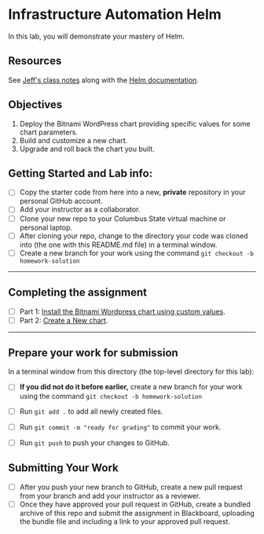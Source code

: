 # Infrastructure Automation Helm

In this lab, you will demonstrate your mastery of Helm.

## Resources

See [Jeff's class notes](https://github.com/jeff-anderson-cscc/intro-to-helm) along with the [Helm  documentation](https://helm.sh/docs/).

## Objectives

1. Deploy the Bitnami WordPress chart providing specific values for some chart parameters.
1. Build and customize a new chart.
1. Upgrade and roll back the chart you built.


## Getting Started and Lab info:

- [ ] Copy the starter code from here into a new, __private__ repository in your personal GitHub account. 
- [ ] Add your instructor as a collaborator.
- [ ] Clone your new repo to your Columbus State virtual machine or personal laptop.
- [ ] After cloning your repo, change to the directory your code was cloned into (the one with this README.md file) in a terminal window.
- [ ] Create a new branch for your work using the command `git checkout -b homework-solution`

---

## Completing the assignment

- [ ] Part 1: [Install the Bitnami Wordpress chart using custom values](./wordpress/README.md).
- [ ] Part 2: [Create a New chart](../create-chart/README.md).

---

## Prepare your work for submission

In a terminal window from this directory (the top-level directory for this lab):
- [ ] __If you did not do it before earlier,__ create a new branch for your work using the command `git checkout -b homework-solution`
- [ ] Run `git add .` to add all newly created files.
- [ ] Run `git commit -m "ready for grading"` to commit your work.
- [ ] Run `git push` to push your changes to GitHub.


## Submitting Your Work

- [ ] After you push your new branch to GitHub, create a new pull request from your branch and add your instructor as a reviewer. 
- [ ] Once they have approved your pull request in GitHub, create a bundled archive of this repo and submit the assignment in Blackboard, uploading the bundle file and including a link to your approved pull request.
